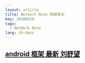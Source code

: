 ```yaml
---
layout: article
title: Network Note 网络笔记
key: 20180530
tags:
  - NetWork Note
lang: zh-Hans
---
```


## [android 框架 最新 刘舒望](http://liuwangshu.cn/categories/Android%E6%A1%86%E6%9E%B6%E5%B1%82/)